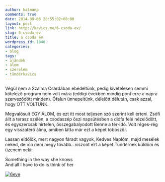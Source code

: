 ```yaml
---
author: kalmanp
comments: true
date: 2014-09-06 20:55:02+00:00
layout: post
link: http://kavics.me/6-csoda-ev/
slug: 6-csoda-ev
title: 6 csoda év
wordpress_id: 1048
categories:
- blog
tags:
- ajándék
- álom
- szerelem
- tündérkavics
---
```


Végül nem a Szalma Csárdában ebédeltünk, pedig kivételesen semmi kötelező program nem volt mára (eddigi években mindig pont erre a napra szerveződött minden). Ófalun ünnepeltünk, délelőtt délután, csak azzal, hogy OTT VOLTUNK.


Megvalósult EGY ÁLOM, és ezt itt most teljesen szó szerint kell érteni. Zsófi állt a terasz szélén, a csodaszép őszi napsütésben a diófa felé nézelődött, és egyszercsak hirtelen, összegabalyodott Benne a tér-idő. Volt réges-rég egy visszatérő álma, amiben látta már ezt a képet többször.




Lassan eldőlök, mert nagyon fáradt vagyok, Kedves Naplóm, majd mesélek neked, de ma nem megy tovább.. viszont ezt a képet Tündérnek küldöm és üzenem neki:




Something in the way she knows  
And all I have to do is think of her




[![6eve](http://kavics.me/wp-content/uploads/2014/09/6eve-copy.png)](http://kavics.me/wp-content/uploads/2014/09/6eve-copy.png)
